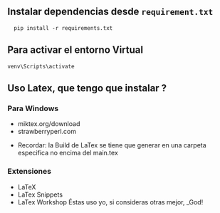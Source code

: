 ## Instalar dependencias desde `requirement.txt`

```
  pip install -r requirements.txt
```
## Para activar el entorno Virtual
```
venv\Scripts\activate
```
## Uso Latex, que tengo que instalar ?
### Para Windows
- miktex.org/download
- strawberryperl.com

* Recordar: la Build de LaTex se tiene que generar en una carpeta especifica no encima del main.tex

### Extensiones
- LaTeX
- LaTex Snippets
- LaTex Workshop
Éstas uso yo, si consideras otras mejor, _God! 
